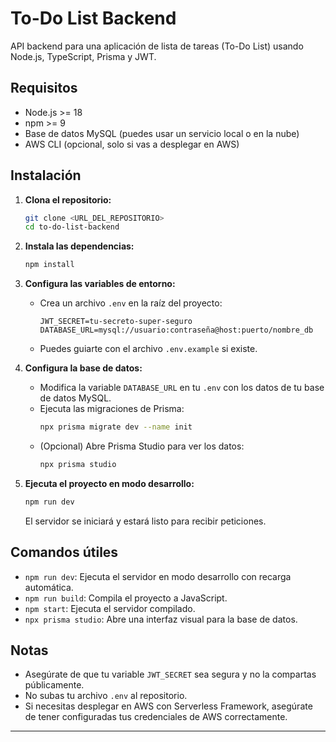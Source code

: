 # To-Do List Backend

API backend para una aplicación de lista de tareas (To-Do List) usando Node.js, TypeScript, Prisma y JWT.

## Requisitos
- Node.js >= 18
- npm >= 9
- Base de datos MySQL (puedes usar un servicio local o en la nube)
- AWS CLI (opcional, solo si vas a desplegar en AWS)

## Instalación

1. **Clona el repositorio:**
   ```bash
   git clone <URL_DEL_REPOSITORIO>
   cd to-do-list-backend
   ```

2. **Instala las dependencias:**
   ```bash
   npm install
   ```

3. **Configura las variables de entorno:**
   - Crea un archivo `.env` en la raíz del proyecto:
     ```env
     JWT_SECRET=tu-secreto-super-seguro
     DATABASE_URL=mysql://usuario:contraseña@host:puerto/nombre_db
     ```
   - Puedes guiarte con el archivo `.env.example` si existe.

4. **Configura la base de datos:**
   - Modifica la variable `DATABASE_URL` en tu `.env` con los datos de tu base de datos MySQL.
   - Ejecuta las migraciones de Prisma:
     ```bash
     npx prisma migrate dev --name init
     ```
   - (Opcional) Abre Prisma Studio para ver los datos:
     ```bash
     npx prisma studio
     ```

5. **Ejecuta el proyecto en modo desarrollo:**
   ```bash
   npm run dev
   ```
   El servidor se iniciará y estará listo para recibir peticiones.

## Comandos útiles
- `npm run dev`: Ejecuta el servidor en modo desarrollo con recarga automática.
- `npm run build`: Compila el proyecto a JavaScript.
- `npm start`: Ejecuta el servidor compilado.
- `npx prisma studio`: Abre una interfaz visual para la base de datos.

## Notas
- Asegúrate de que tu variable `JWT_SECRET` sea segura y no la compartas públicamente.
- No subas tu archivo `.env` al repositorio.
- Si necesitas desplegar en AWS con Serverless Framework, asegúrate de tener configuradas tus credenciales de AWS correctamente.

---